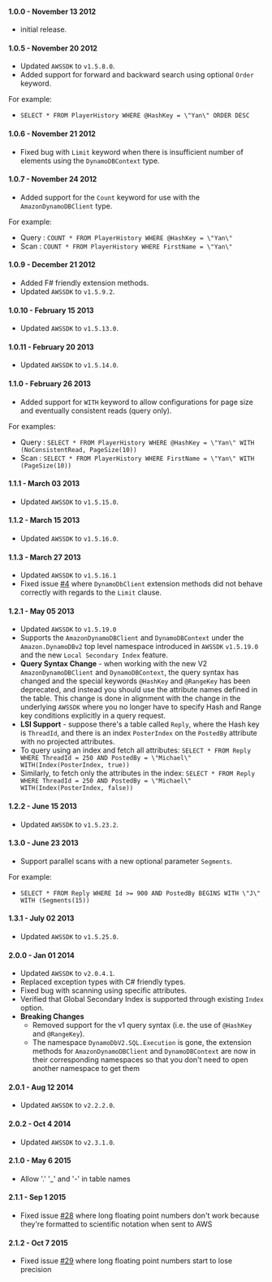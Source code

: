#### 1.0.0 - November 13 2012
* initial release.

#### 1.0.5 - November 20 2012
* Updated `AWSSDK` to `v1.5.8.0`.
* Added support for forward and backward search using optional `Order` keyword.

For example: 
* `SELECT * FROM PlayerHistory WHERE @HashKey = \"Yan\" ORDER DESC`

#### 1.0.6 - November 21 2012
* Fixed bug with `Limit` keyword when there is insufficient number of elements using 
the `DynamoDBContext` type.

#### 1.0.7 - November 24 2012
* Added support for the `Count` keyword for use with the `AmazonDynamoDBClient` type.

For example:
* Query : `COUNT * FROM PlayerHistory WHERE @HashKey = \"Yan\"`
* Scan  : `COUNT * FROM PlayerHistory WHERE FirstName = \"Yan\"`

#### 1.0.9 - December 21 2012
* Added F# friendly extension methods.
* Updated `AWSSDK` to `v1.5.9.2`.

#### 1.0.10 - February 15 2013
* Updated `AWSSDK` to `v1.5.13.0`.

#### 1.0.11 - February 20 2013
* Updated `AWSSDK` to `v1.5.14.0`.

#### 1.1.0 - February 26 2013
* Added support for `WITH` keyword to allow configurations for page size and eventually 
consistent reads (query only).

For examples:
* Query : `SELECT * FROM PlayerHistory WHERE @HashKey = \"Yan\" WITH (NoConsistentRead, PageSize(10))`
* Scan  : `SELECT * FROM PlayerHistory WHERE FirstName = \"Yan\" WITH (PageSize(10))`

#### 1.1.1 - March 03 2013
* Updated `AWSSDK` to `v1.5.15.0`.

#### 1.1.2 - March 15 2013
* Updated `AWSSDK` to `v1.5.16.0`.

#### 1.1.3 - March 27 2013
* Updated `AWSSDK` to `v1.5.16.1`
* Fixed issue [#4](https://github.com/theburningmonk/DynamoDb.SQL/issues/4) where 
`DynamoDbClient` extension methods did not behave correctly with regards to the `Limit` clause.

#### 1.2.1 - May 05 2013
* Updated `AWSSDK` to `v1.5.19.0`
* Supports the `AmazonDynamoDBClient` and `DynamoDBContext` under the `Amazon.DynamoDBv2` 
top level namespace introduced in `AWSSDK` `v1.5.19.0` and the new `Local Secondary Index` feature.
* **Query Syntax Change** - when working with the new V2 `AmazonDynamoDBClient` and 
`DynamoDBContext`, the query syntax has changed and the special keywords `@HashKey` and `@RangeKey` 
has been deprecated, and instead you should use the attribute names defined in the table. 
This change is done in alignment with the change in the underlying `AWSSDK` where you no longer 
have to specify Hash and Range key conditions explicitly in a query request.
* **LSI Support** - suppose there's a table called `Reply`, where the Hash key is `ThreadId`, and 
there is an index `PosterIndex` on the `PostedBy` attribute with no projected attributes.
* To query using an index and fetch all attributes:
`SELECT * FROM Reply WHERE ThreadId = 250 AND PostedBy = \"Michael\" WITH(Index(PosterIndex, true))`
* Similarly, to fetch only the attributes in the index:
`SELECT * FROM Reply WHERE ThreadId = 250 AND PostedBy = \"Michael\" WITH(Index(PosterIndex, false))`

#### 1.2.2 - June 15 2013
* Updated `AWSSDK` to `v1.5.23.2`.

#### 1.3.0 - June 23 2013
* Support parallel scans with a new optional parameter `Segments`. 

For example:
* `SELECT * FROM Reply WHERE Id >= 900 AND PostedBy BEGINS WITH \"J\" WITH (Segments(15))`

#### 1.3.1 - July 02 2013
* Updated `AWSSDK` to `v1.5.25.0`.

#### 2.0.0 - Jan 01 2014
* Updated `AWSSDK` to `v2.0.4.1`.
* Replaced exception types with C# friendly types.
* Fixed bug with scanning using specific attributes.
* Verified that Global Secondary Index is supported through existing `Index` option.
* **Breaking Changes**
	* Removed support for the v1 query syntax (i.e. the use of `@HashKey` and `@RangeKey`).
	* The namespace `DynamoDbV2.SQL.Execution` is gone, the extension methods for `AmazonDynamoDBClient` and `DynamoDBContext` are now in their corresponding namespaces so that you don't need to open another namespace to get them	

#### 2.0.1 - Aug 12 2014
* Updated `AWSSDK` to `v2.2.2.0`.

#### 2.0.2 - Oct 4 2014
* Updated `AWSSDK` to `v2.3.1.0`.

#### 2.1.0 - May 6 2015
* Allow '.' '_' and '-' in table names

#### 2.1.1 - Sep 1 2015
* Fixed issue [#28](https://github.com/theburningmonk/DynamoDb.SQL/issues/28) where
  long floating point numbers don't work because they're formatted to scientific
  notation when sent to AWS

#### 2.1.2 - Oct 7 2015
* Fixed issue [#29](https://github.com/theburningmonk/DynamoDb.SQL/issues/29) where long floating point numbers start to lose precision